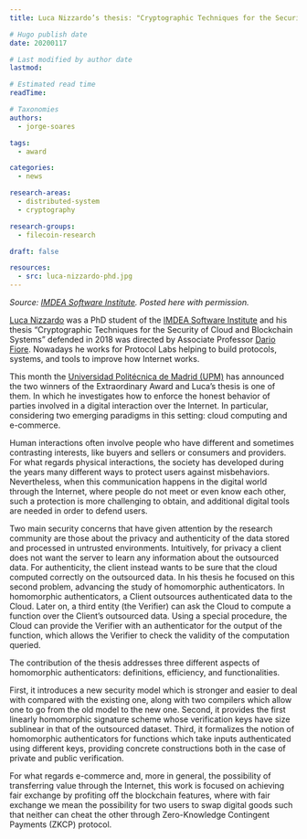 ```yaml
---
title: Luca Nizzardo’s thesis: "Cryptographic Techniques for the Security of Cloud and Blockchain Systems" wins UPM Extraordinary Award

# Hugo publish date
date: 20200117

# Last modified by author date
lastmod:

# Estimated read time
readTime:

# Taxonomies
authors:
  - jorge-soares

tags:
  - award

categories:
  - news

research-areas:
  - distributed-system
  - cryptography

research-groups:
  - filecoin-research

draft: false

resources:
  - src: luca-nizzardo-phd.jpg
---
```


_Source: [IMDEA Software Institute](https://software.imdea.org/news.html#2019-12-20-luca-nizzardo-phd-en). Posted here with permission._

[Luca Nizzardo](https://research.protocol.ai/authors/luca-nizzardo/) was a PhD student of the [IMDEA Software Institute](https://software.imdea.org/es) and his thesis “Cryptographic Techniques for the Security of Cloud and Blockchain Systems” defended in 2018 was directed by Associate Professor [Dario Fiore](https://software.imdea.org/people/dario.fiore/index.html). Nowadays he works for Protocol Labs helping to build protocols, systems, and tools to improve how Internet works.

This month the [Universidad Politécnica de Madrid (UPM)](http://www.upm.es/) has announced the two winners of the Extraordinary Award and Luca’s thesis is one of them. In which he investigates how to enforce the honest behavior of parties involved in a digital interaction over the Internet. In particular, considering two emerging paradigms in this setting: cloud computing and e-commerce.

Human interactions often involve people who have different and sometimes contrasting interests, like buyers and sellers or consumers and providers. For what regards physical interactions, the society has developed during the years many different ways to protect users against misbehaviors. Nevertheless, when this communication happens in the digital world through the Internet, where people do not meet or even know each other, such a protection is more challenging to obtain, and additional digital tools are needed in order to defend users.

Two main security concerns that have given attention by the research community are those about the privacy and authenticity of the data stored and processed in untrusted environments. Intuitively, for privacy a client does not want the server to learn any information about the outsourced data. For authenticity, the client instead wants to be sure that the cloud computed correctly on the outsourced data. In his thesis he focused on this second problem, advancing the study of homomorphic authenticators. In homomorphic authenticators, a Client outsources authenticated data to the Cloud. Later on, a third entity (the Verifier) can ask the Cloud to compute a function over the Client’s outsourced data. Using a special procedure, the Cloud can provide the Verifier with an authenticator for the output of the function, which allows the Verifier to check the validity of the computation queried.

The contribution of the thesis addresses three different aspects of homomorphic authenticators: definitions, efficiency, and functionalities.

First, it introduces a new security model which is stronger and easier to deal with compared with the existing one, along with two compilers which allow one to go from the old model to the new one. Second, it provides the first linearly homomorphic signature scheme whose verification keys have size sublinear in that of the outsourced dataset. Third, it formalizes the notion of homomorphic authenticators for functions which take inputs authenticated using different keys, providing concrete constructions both in the case of private and public verification.

For what regards e-commerce and, more in general, the possibility of transferring value through the Internet, this work is focused on achieving fair exchange by profiting off the blockchain features, where with fair exchange we mean the possibility for two users to swap digital goods such that neither can cheat the other through Zero-Knowledge Contingent Payments (ZKCP) protocol.
